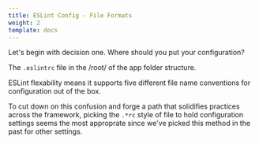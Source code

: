 ```yaml
---
title: ESLint Config - File Formats
weight: 2
template: docs
---
```


Let's begin with decision one. Where should you put your configuration?

The `.eslintrc` file in the /root/ of the app folder structure.

ESLint flexability means it supports five different file name conventions for configuration out of the box.

To cut down on this confusion and forge a path that solidifies practices across the framework, picking the `.*rc` style of file to hold configuration settings seems the most approprate since we've picked this method in the past for other settings.